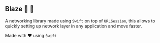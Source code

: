 ## Blaze :tada: :rocket:

A networking library made using `Swift` on top of `URLSession`, this allows to quickly setting up network layer in any application and move faster.


Made with ❤️ using `Swift`
